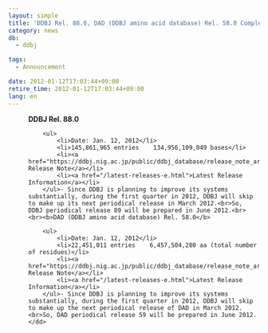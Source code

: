 ```yaml
---
layout: simple
title: 'DDBJ Rel. 88.0, DAD (DDBJ amino acid database) Rel. 58.0 Completed  '
category: news
db:
  - ddbj

tags:
  - Announcement

date: 2012-01-12T17:03:44+09:00
retire_time: 2012-01-12T17:03:44+09:00
lang: en
---
```


<html>

<dl>
    <dd><b>DDBJ Rel. 88.0</b>

        <ul>
            <li>Date: Jan. 12, 2012</li>
            <li>145,861,965 entries    134,956,109,049 bases</li>
            <li><a href="https://ddbj.nig.ac.jp/public/ddbj_database/release_note_archive/ddbj/ddbjrel.88.txt">DDBJ Release Note</a></li>
            <li><a href="/latest-releases-e.html">Latest Release Information</a></li>
        </ul>- Since DDBJ is planning to improve its systems substantially, during the first quarter in 2012, DDBJ will skip to make up its next periodical release in March 2012.<br>So, DDBJ periodical release 89 will be prepared in June 2012.<br><br><b>DAD (DDBJ amino acid database) Rel. 58.0</b>

        <ul>
            <li>Date: Jan. 12, 2012</li>
            <li>22,451,011 entries    6,457,504,280 aa (total number of residues)</li>
            <li><a href="https://ddbj.nig.ac.jp/public/ddbj_database/release_note_archive/dad/dadrel.58.txt">DAD Release Note</a></li>
            <li><a href="/latest-releases-e.html">Latest Release Information</a></li>
        </ul>- Since DDBJ is planning to improve its systems substantially, during the first quarter in 2012, DDBJ will skip to make up the next periodical release of DAD in March 2012.<br>So, DAD periodical release 59 will be prepared in June 2012.
    </dd>
</dl>
</html>
